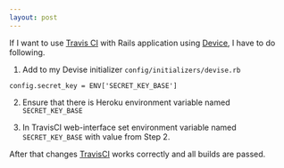 ```yaml
---
layout: post
---
```


If I want to use [Travis CI](https://travis-ci.org) with Rails application using [Device](https://github.com/plataformatec/devise), I have to do following.

1. Add to my Devise initializer `config/initializers/devise.rb`

  ``` 
  config.secret_key = ENV['SECRET_KEY_BASE']
  ```

2. Ensure that there is Heroku environment variable named `SECRET_KEY_BASE`

3. In TravisCI web-interface set environment variable named `SECRET_KEY_BASE` with value from Step 2.

After that changes [TravisCI](https://travis-ci.org) works correctly and all builds are passed. 
